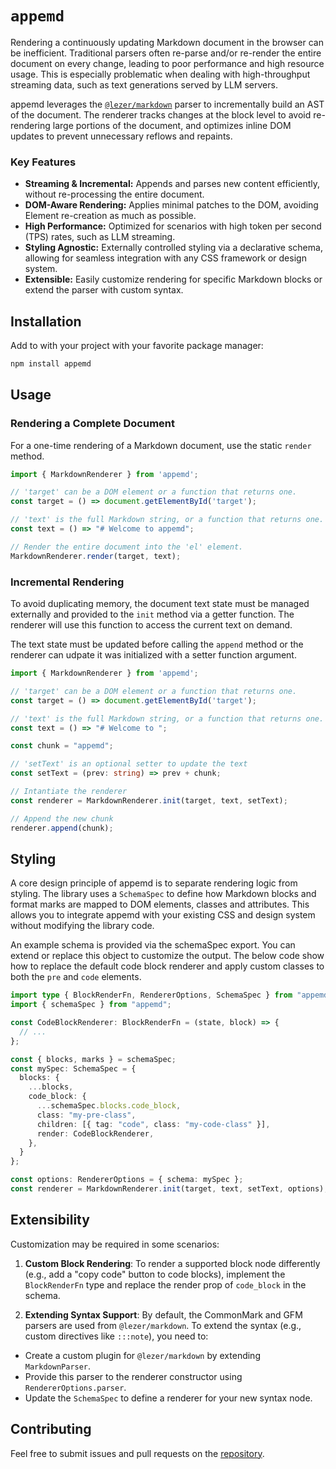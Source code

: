 # `appemd`

Rendering a continuously updating Markdown document in the browser can be inefficient. Traditional parsers often re-parse and/or re-render the entire document on every change, leading to poor performance and high resource usage. This is especially problematic when dealing with high-throughput streaming data, such as text generations served by LLM servers.

appemd leverages the [`@lezer/markdown`](https://github.com/lezer-parser/markdown) parser to incrementally build an AST of the document. The renderer tracks changes at the block level to avoid re-rendering large portions of the document, and optimizes inline DOM updates to prevent unnecessary reflows and repaints.

### Key Features

- **Streaming & Incremental:** Appends and parses new content efficiently, without re-processing the entire document.
- **DOM-Aware Rendering:** Applies minimal patches to the DOM, avoiding Element re-creation as much as possible.
- **High Performance:** Optimized for scenarios with high token per second (TPS) rates, such as LLM streaming.
- **Styling Agnostic:** Externally controlled styling via a declarative schema, allowing for seamless integration with any CSS framework or design system.
- **Extensible:** Easily customize rendering for specific Markdown blocks or extend the parser with custom syntax.

## Installation

Add to with your project with your favorite package manager:

```bash
npm install appemd
```

## Usage

### Rendering a Complete Document

For a one-time rendering of a Markdown document, use the static `render` method.

```ts
import { MarkdownRenderer } from 'appemd';

// 'target' can be a DOM element or a function that returns one.
const target = () => document.getElementById('target');

// 'text' is the full Markdown string, or a function that returns one.
const text = () => "# Welcome to appemd";

// Render the entire document into the 'el' element.
MarkdownRenderer.render(target, text);
```

### Incremental Rendering

To avoid duplicating memory, the document text state must be managed externally and provided to the `init` method via a getter function. The renderer will use this function to access the current text on demand.

The text state must be updated before calling the `append` method or the renderer can udpate it was initialized with a setter function argument.

```ts
import { MarkdownRenderer } from 'appemd';

// 'target' can be a DOM element or a function that returns one.
const target = () => document.getElementById('target');

// 'text' is the full Markdown string, or a function that returns one.
const text = () => "# Welcome to ";

const chunk = "appemd";

// 'setText' is an optional setter to update the text
const setText = (prev: string) => prev + chunk;

// Intantiate the renderer
const renderer = MarkdownRenderer.init(target, text, setText);

// Append the new chunk
renderer.append(chunk);
```

## Styling

A core design principle of appemd is to separate rendering logic from styling. The library uses a `SchemaSpec` to define how Markdown blocks and format marks are mapped to DOM elements, classes and attributes. This allows you to integrate appemd with your existing CSS and design system without modifying the library code.

An example schema is provided via the schemaSpec export. You can extend or replace this object to customize the output. The below code show how to replace the default code block renderer and apply custom classes to both the `pre` and `code` elements.

```ts
import type { BlockRenderFn, RendererOptions, SchemaSpec } from "appemd";
import { schemaSpec } from "appemd";

const CodeBlockRenderer: BlockRenderFn = (state, block) => {
  // ...
};

const { blocks, marks } = schemaSpec;
const mySpec: SchemaSpec = {
  blocks: {
    ...blocks,
    code_block: {
      ...schemaSpec.blocks.code_block,
      class: "my-pre-class",
      children: [{ tag: "code", class: "my-code-class" }],
      render: CodeBlockRenderer,
    },
  }
};

const options: RendererOptions = { schema: mySpec };
const renderer = MarkdownRenderer.init(target, text, setText, options);
```

## Extensibility
Customization may be required in some scenarios:

1. **Custom Block Rendering**: To render a supported block node differently (e.g., add a "copy code" button to code blocks), implement the `BlockRenderFn` type and replace the render prop of `code_block` in the schema.

2. **Extending Syntax Support**: By default, the CommonMark and GFM parsers are used from `@lezer/markdown`. To extend the syntax (e.g., custom directives like `:::note`), you need to:
* Create a custom plugin for `@lezer/markdown` by extending `MarkdownParser`.
* Provide this parser to the renderer constructor using `RendererOptions.parser`.
* Update the `SchemaSpec` to define a renderer for your new syntax node.

## Contributing

Feel free to submit issues and pull requests on the [repository](https://github.com/smahs/appemd/issues).
